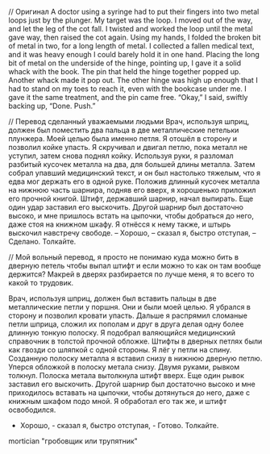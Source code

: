 // Оригинал
A doctor using a syringe had to put their fingers into two metal loops just by the plunger.  My target was the loop.  I moved out of the way, and let the leg of the cot fall.
I twisted and worked the loop until the metal gave way, then raised the cot again.
Using my hands, I folded the broken bit of metal in two, for a long length of metal.  I collected a fallen medical text, and it was heavy enough I could barely hold it in one hand.
Placing the long bit of metal on the underside of the hinge, pointing up, I gave it a solid whack with the book.
The pin that held the hinge together popped up.
Another whack made it pop out.
The other hinge was high up enough that I had to stand on my toes to reach it, even with the bookcase under me.
I gave it the same treatment, and the pin came free.
“Okay,” I said, swiftly backing up, “Done.  Push.”


// Перевод сделанный уважаемыми людьми
Врач, используя шприц, должен был поместить два пальца в две металлические петельки плунжера. Моей целью была именно петля. Я отошёл в сторону и позволил койке упасть.
Я скручивал и двигал петлю, пока металл не уступил, затем снова поднял койку.
Используя руки, я разломал разбитый кусочек металла на два, для большей длины металла. Затем собрал упавший медицинский текст, и он был настолько тяжелым, что я едва мог держать его в одной руке.
Положив длинный кусочек металла на нижнюю часть шарнира, подняв его вверх, я хорошенько приложил его прочной книгой.
Штифт, державший шарнир, начал выпирать.
Еще один удар заставил его выскочить.
Другой шарнир был достаточно высоко, и мне пришлось встать на цыпочки, чтобы добраться до него, даже стоя на книжном шкафу.
Я отнёсся к нему также, и штырь выскочил навстречу свободе.
– Хорошо, – сказал я, быстро отступая, – Сделано. Толкайте.


// Мой вольный перевод, я просто не понимаю куда можно бить в дверную петель чтобы выпал штифт и если можно то как он там вообще держится? Макрей в дверях разбирается по лучше меня, я то всего то какой то трудовик.

Врач, используя шприц, должен был вставить пальцы в две металлические петли у поршня. Они и были моей целью. Я убрался в сторону и позволил кровати упасть.
Дальше я распрямил сломаные петли шприца, сложил их пополам и друг в друга делая одну более длинную тонкую полоску. Я подобрал валяющийся медицинский справочник в толстой прочной обложке.
Штифты в дверных петлях были как гвозди со шляпкой с одной стороны. Я лёг у петли на спину.
Созданную полоску металла я вставил снизу в нижнюю дверную петлю. Уперся обложкой в полоску метала снизу. Двумя руками, рывком толкнул. Полоска метала вытолкнула штифт вверх.
Еще один рывок заставил его выскочить.
Другой шарнир был достаточно высоко и мне приходилось вставать на цыпочки, чтобы дотянуться до него, даже с книжным шкафом подо мной.
Я обработал его так же, и штифт освободился.
- Хорошо, - сказал я, быстро отступая, - Готово. Толкайте.



mortician
"гробовщик или трупятник"